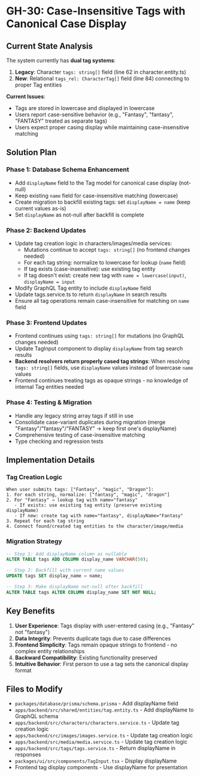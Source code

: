 # GH-30: Case-Insensitive Tags with Canonical Case Display

## Current State Analysis

The system currently has **dual tag systems**:
1. **Legacy**: Character `tags: string[]` field (line 62 in character.entity.ts)
2. **New**: Relational `tags_rel: CharacterTag[]` field (line 84) connecting to proper Tag entities

**Current Issues**:
- Tags are stored in lowercase and displayed in lowercase
- Users report case-sensitive behavior (e.g., "Fantasy", "fantasy", "FANTASY" treated as separate tags)
- Users expect proper casing display while maintaining case-insensitive matching

## Solution Plan

### **Phase 1: Database Schema Enhancement**
- Add `displayName` field to the Tag model for canonical case display (not-null)
- Keep existing `name` field for case-insensitive matching (lowercase)
- Create migration to backfill existing tags: set `displayName = name` (keep current values as-is)
- Set `displayName` as not-null after backfill is complete

### **Phase 2: Backend Updates**
- Update tag creation logic in characters/images/media services:
  - Mutations continue to accept `tags: string[]` (no frontend changes needed)
  - For each tag string: normalize to lowercase for lookup (`name` field)
  - If tag exists (case-insensitive): use existing tag entity
  - If tag doesn't exist: create new tag with `name = lowercase(input)`, `displayName = input`
- Modify GraphQL Tag entity to include `displayName` field
- Update tags.service.ts to return `displayName` in search results
- Ensure all tag operations remain case-insensitive for matching on `name` field

### **Phase 3: Frontend Updates**
- Frontend continues using `tags: string[]` for mutations (no GraphQL changes needed)
- Update TagInput component to display `displayName` from tag search results
- **Backend resolvers return properly cased tag strings**: When resolving `tags: string[]` fields, use `displayName` values instead of lowercase `name` values
- Frontend continues treating tags as opaque strings - no knowledge of internal Tag entities needed

### **Phase 4: Testing & Migration**
- Handle any legacy string array tags if still in use
- Consolidate case-variant duplicates during migration (merge "Fantasy"/"fantasy"/"FANTASY" → keep first one's displayName)
- Comprehensive testing of case-insensitive matching
- Type checking and regression tests

## Implementation Details

### Tag Creation Logic
```
When user submits tags: ["Fantasy", "magic", "Dragon"]:
1. For each string, normalize: ["fantasy", "magic", "dragon"]
2. For "Fantasy" → lookup tag with name="fantasy"
   - If exists: use existing tag entity (preserve existing displayName)
   - If new: create tag with name="fantasy", displayName="Fantasy"
3. Repeat for each tag string
4. Connect found/created tag entities to the character/image/media
```

### Migration Strategy
```sql
-- Step 1: Add displayName column as nullable
ALTER TABLE tags ADD COLUMN display_name VARCHAR(50);

-- Step 2: Backfill with current name values
UPDATE tags SET display_name = name;

-- Step 3: Make displayName not-null after backfill
ALTER TABLE tags ALTER COLUMN display_name SET NOT NULL;
```

## Key Benefits

1. **User Experience**: Tags display with user-entered casing (e.g., "Fantasy" not "fantasy")
2. **Data Integrity**: Prevents duplicate tags due to case differences
3. **Frontend Simplicity**: Tags remain opaque strings to frontend - no complex entity relationships
4. **Backward Compatibility**: Existing functionality preserved
5. **Intuitive Behavior**: First person to use a tag sets the canonical display format

## Files to Modify

- `packages/database/prisma/schema.prisma` - Add displayName field
- `apps/backend/src/shared/entities/tag.entity.ts` - Add displayName to GraphQL schema
- `apps/backend/src/characters/characters.service.ts` - Update tag creation logic
- `apps/backend/src/images/images.service.ts` - Update tag creation logic  
- `apps/backend/src/media/media.service.ts` - Update tag creation logic
- `apps/backend/src/tags/tags.service.ts` - Return displayName in responses
- `packages/ui/src/components/TagInput.tsx` - Display displayName
- Frontend tag display components - Use displayName for presentation